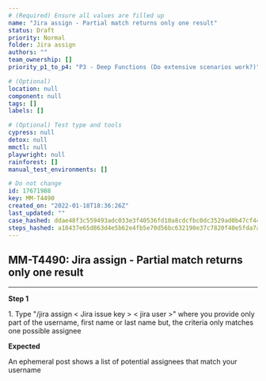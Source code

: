 ```yaml
---
# (Required) Ensure all values are filled up
name: "Jira assign - Partial match returns only one result"
status: Draft
priority: Normal
folder: Jira assign
authors: ""
team_ownership: []
priority_p1_to_p4: "P3 - Deep Functions (Do extensive scenarios work?)"

# (Optional)
location: null
component: null
tags: []
labels: []

# (Optional) Test type and tools
cypress: null
detox: null
mmctl: null
playwright: null
rainforest: []
manual_test_environments: []

# Do not change
id: 17671988
key: MM-T4490
created_on: "2022-01-18T18:36:26Z"
last_updated: ""
case_hashed: ddae48f3c559493adc033e3f40536fd10a8cdcfbc0dc3529ad0b47cf44f68b4d2678e903ea173a6012f8705620889db4
steps_hashed: a18437e65d863d4e5b62e4fb5e70d56bc632190e37c7820f40e5fda7ac621c59ce931d2903b604e7f5c43186ec3947fa
---
```


<!-- (Auto-generated) Based on frontmatter's "key" and "name" -->

## MM-T4490: Jira assign - Partial match returns only one result

---

**Step 1**

1\. Type "/jira assign < Jira issue key > < jira user >" where you provide only part of the username, first name or last name but, the criteria only matches one possible assignee

**Expected**

An ephemeral post shows a list of potential assignees that match your username
